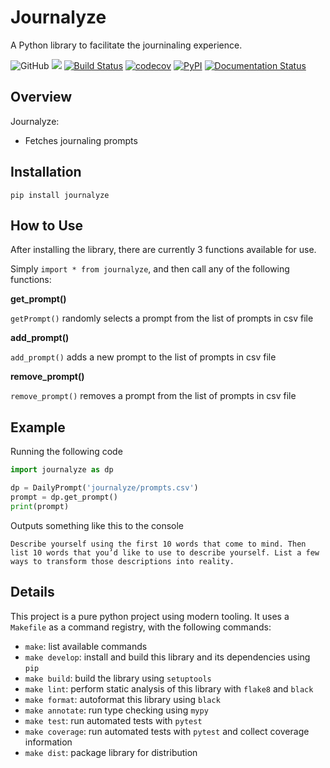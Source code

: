 # Journalyze

A Python library to facilitate the journinaling experience.

![GitHub](https://img.shields.io/badge/license-MIT-ff69b4)
[![](https://img.shields.io/github/issues/jedlr/journalyze?color=ff69b4)](https://github.com/jedlr/journalyze/issues)
[![Build Status](https://github.com/jedlr/journalyze/workflows/Build%20Status/badge.svg?branch=main)](https://github.com/jedlr/journalyze/actions?query=workflow%3A%22Build+Status%22)
[![codecov](https://codecov.io/gh/jedlr/journalyze/branch/main/graph/badge.svg)](https://codecov.io/gh/jedlr/journalyze)
[![PyPI](https://img.shields.io/pypi/v/journalyze)](https://pypi.org/project/journalyze/)
[![Documentation Status](https://readthedocs.org/projects/journalyze/badge/?version=latest)](https://journalyze.readthedocs.io/en/latest/?badge=latest)

## Overview
Journalyze:
* Fetches journaling prompts 

## Installation
```
pip install journalyze
```
## How to Use
After installing the library, there are currently 3 functions available for use.

Simply `import * from journalyze`, and then call any of the following functions:

**get_prompt()**

`getPrompt()` randomly selects a prompt from the list of prompts in csv file

**add_prompt()**

`add_prompt()` adds a new prompt to the list of prompts in csv file

**remove_prompt()**

`remove_prompt()` removes a prompt from the list of prompts in csv file

## Example
Running the following code
```python
import journalyze as dp

dp = DailyPrompt('journalyze/prompts.csv')
prompt = dp.get_prompt()
print(prompt)
```
Outputs something like this to the console
```
Describe yourself using the first 10 words that come to mind. Then list 10 words that you’d like to use to describe yourself. List a few ways to transform those descriptions into reality.
```


## Details
This project is a pure python project using modern tooling. It uses a `Makefile` as a command registry, with the following commands:
- `make`: list available commands
- `make develop`: install and build this library and its dependencies using `pip`
- `make build`: build the library using `setuptools`
- `make lint`: perform static analysis of this library with `flake8` and `black`
- `make format`: autoformat this library using `black`
- `make annotate`: run type checking using `mypy`
- `make test`: run automated tests with `pytest`
- `make coverage`: run automated tests with `pytest` and collect coverage information
- `make dist`: package library for distribution
